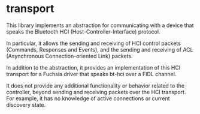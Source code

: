 # transport

This library implements an abstraction for communicating with a device that speaks the Bluetooth HCI (Host-Controller-Interface) protocol.

In particular, it allows the sending and receiving of HCI control packets (Commands, Responses and Events), and the sending and receiving of ACL (Asynchronous Connection-oriented Link) packets.

In addition to the abstraction, it provides an implementation of this HCI transport for a Fuchsia driver that speaks bt-hci over a FIDL channel.

It does not provide any additional functionality or behavior related to the controller, beyond sending and receiving packets over the HCI transport. For example, it has no knowledge of active connections or current discovery state.
